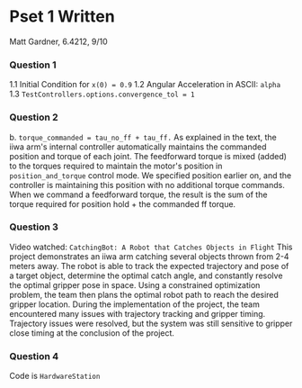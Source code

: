# Pset 1 Written
Matt Gardner, 6.4212, 9/10

### Question 1
1.1 Initial Condition for `x(0) = 0.9`
1.2 Angular Acceleration in ASCII: `alpha`
1.3 `TestControllers.options.convergence_tol = 1`

### Question 2
b. `torque_commanded = tau_no_ff + tau_ff.` As explained in the text, the iiwa arm's internal controller automatically maintains the commanded position and torque of each joint. The feedforward torque is mixed (added) to the torques required to maintain the motor's position in `position_and_torque` control mode. We specified position earlier on, and the controller is maintaining this position with no additional torque commands. When we command a feedforward torque, the result is the sum of the torque required for position hold + the commanded ff torque.

### Question 3
Video watched: `CatchingBot: A Robot that Catches Objects in Flight`
This project demonstrates an iiwa arm catching several objects thrown from 2-4 meters away. The robot is able to track the expected trajectory and pose of a target object, determine the optimal catch angle, and constantly resolve the optimal gripper pose in space. Using a constrained optimization problem, the team then plans the optimal robot path to reach the desired gripper location. During the implementation of the project, the team encountered many issues with trajectory tracking and gripper timing. Trajectory issues were resolved, but the system was still sensitive to gripper close timing at the conclusion of the project.

### Question 4
Code is `HardwareStation`